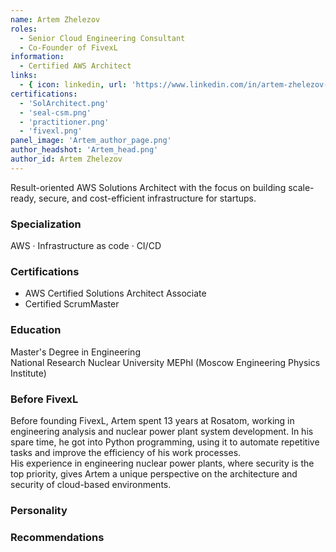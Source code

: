 ```yaml
---
name: Artem Zhelezov
roles:
  - Senior Cloud Engineering Consultant 
  - Co-Founder of FivexL
information:
  - Certified AWS Architect
links:
  - { icon: linkedin, url: 'https://www.linkedin.com/in/artem-zhelezov-70228093/' }
certifications:
  - 'SolArchitect.png'
  - 'seal-csm.png'
  - 'practitioner.png'
  - 'fivexl.png'  
panel_image: 'Artem_author_page.png'
author_headshot: 'Artem_head.png'
author_id: Artem Zhelezov
---
```

Result-oriented AWS Solutions Architect with the focus on building scale-ready, secure, and cost-efficient infrastructure for startups. 

### Specialization
AWS · Infrastructure as code · CI/CD

### Certifications
* AWS Certified Solutions Architect Associate
* Certified ScrumMaster

### Education
Master's Degree in Engineering  
National Research Nuclear University MEPhI (Moscow Engineering Physics Institute)

### Before FivexL
Before founding FivexL, Artem spent 13 years at Rosatom, working in engineering analysis and nuclear power plant system development.  In his spare time, he got into Python programming, using it to automate repetitive tasks and improve the efficiency of his work processes.  
His experience in engineering nuclear power plants, where security is the top priority, gives Artem a unique perspective on the architecture and security of cloud-based environments.

### Personality


### Recommendations